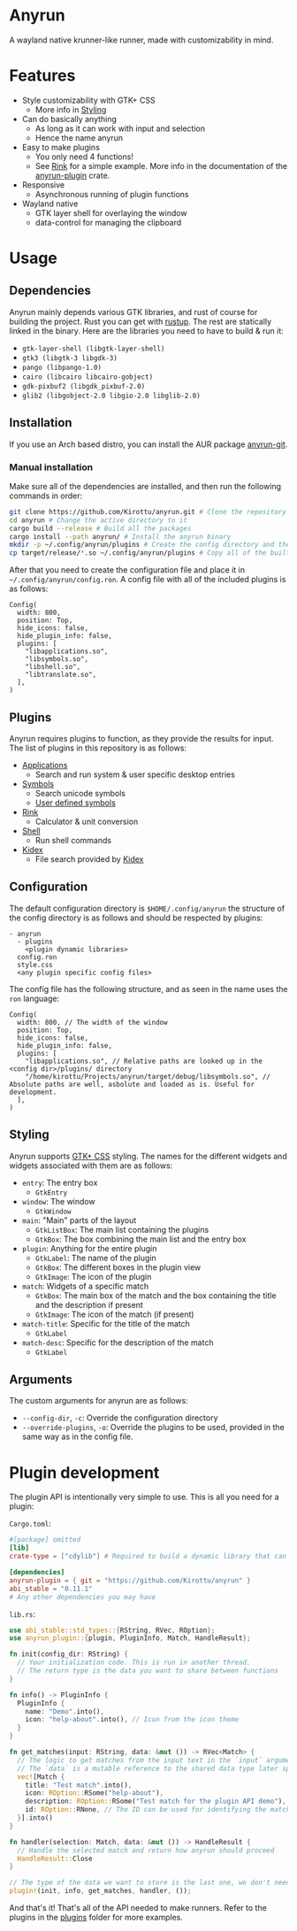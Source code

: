 # Anyrun

A wayland native krunner-like runner, made with customizability in mind.

# Features

- Style customizability with GTK+ CSS
  - More info in [Styling](#Styling)
- Can do basically anything
  - As long as it can work with input and selection
  - Hence the name anyrun
- Easy to make plugins
  - You only need 4 functions!
  - See [Rink](plugins/rink) for a simple example. More info in the documentation of the [anyrun-plugin](anyrun-plugin) crate.
- Responsive
  - Asynchronous running of plugin functions
- Wayland native
  - GTK layer shell for overlaying the window
  - data-control for managing the clipboard

# Usage

## Dependencies

Anyrun mainly depends various GTK libraries, and rust of course for building the project. Rust you can get with [rustup](https://rustup.rs). The rest are statically linked in the binary.
Here are the libraries you need to have to build & run it:

- `gtk-layer-shell (libgtk-layer-shell)`
- `gtk3 (libgtk-3 libgdk-3)`
- `pango (libpango-1.0)`
- `cairo (libcairo libcairo-gobject)`
- `gdk-pixbuf2 (libgdk_pixbuf-2.0)`
- `glib2 (libgobject-2.0 libgio-2.0 libglib-2.0)`

## Installation

If you use an Arch based distro, you can install the AUR package [anyrun-git](https://aur.archlinux.org/packages/anyrun-git).

### Manual installation

Make sure all of the dependencies are installed, and then run the following commands in order:

```sh
git clone https://github.com/Kirottu/anyrun.git # Clone the repository
cd anyrun # Change the active directory to it
cargo build --release # Build all the packages
cargo install --path anyrun/ # Install the anyrun binary
mkdir -p ~/.config/anyrun/plugins # Create the config directory and the plugins subdirectory
cp target/release/*.so ~/.config/anyrun/plugins # Copy all of the built plugins to the correct directory
```

After that you need to create the configuration file and place it in `~/.config/anyrun/config.ron`. A config file with all of the included plugins is as follows:

```ron
Config(
  width: 800,
  position: Top,
  hide_icons: false,
  hide_plugin_info: false,
  plugins: [
    "libapplications.so",
    "libsymbols.so",
    "libshell.so",
    "libtranslate.so",
  ],
)
```

## Plugins

Anyrun requires plugins to function, as they provide the results for input. The list of plugins in this repository is as follows:

- [Applications](plugins/applications)
  - Search and run system & user specific desktop entries
- [Symbols](plugins/symbols)
  - Search unicode symbols
  - [User defined symbols](plugins/symbols/README.md#User-defined-symbols)
- [Rink](plugins/rink)
  - Calculator & unit conversion
- [Shell](plugins/shell)
  - Run shell commands
- [Kidex](plugins/kidex)
  - File search provided by [Kidex](https://github.com/Kirottu/kidex)

## Configuration

The default configuration directory is `$HOME/.config/anyrun` the structure of the config directory is as follows and should be respected by plugins:

```
- anyrun
  - plugins
    <plugin dynamic libraries>
  config.ron
  style.css
  <any plugin specific config files>

```

The config file has the following structure, and as seen in the name uses the `ron` language:

```ron
Config(
  width: 800, // The width of the window
  position: Top,
  hide_icons: false,
  hide_plugin_info: false,
  plugins: [
    "libapplications.so", // Relative paths are looked up in the <config dir>/plugins/ directory
    "/home/kirottu/Projects/anyrun/target/debug/libsymbols.so", // Absolute paths are well, asbolute and loaded as is. Useful for development.
  ],
)

```

## Styling

Anyrun supports [GTK+ CSS](https://docs.gtk.org/gtk3/css-overview.html) styling. The names for the different widgets and widgets associated with them are as follows:

- `entry`: The entry box
  - `GtkEntry`
- `window`: The window
  - `GtkWindow`
- `main`: "Main" parts of the layout
  - `GtkListBox`: The main list containing the plugins
  - `GtkBox`: The box combining the main list and the entry box
- `plugin`: Anything for the entire plugin
  - `GtkLabel`: The name of the plugin
  - `GtkBox`: The different boxes in the plugin view
  - `GtkImage`: The icon of the plugin
- `match`: Widgets of a specific match
  - `GtkBox`: The main box of the match and the box containing the title and the description if present
  - `GtkImage`: The icon of the match (if present)
- `match-title`: Specific for the title of the match
  - `GtkLabel`
- `match-desc`: Specific for the description of the match
  - `GtkLabel`

## Arguments

The custom arguments for anyrun are as follows:

- `--config-dir`, `-c`: Override the configuration directory
- `--override-plugins`, `-o`: Override the plugins to be used, provided in the same way as in the config file.

# Plugin development

The plugin API is intentionally very simple to use. This is all you need for a plugin:

`Cargo.toml`:

```toml
#[package] omitted
[lib]
crate-type = ["cdylib"] # Required to build a dynamic library that can be loaded by anyrun

[dependencies]
anyrun-plugin = { git = "https://github.com/Kirottu/anyrun" }
abi_stable = "0.11.1"
# Any other dependencies you may have
```

`lib.rs`:

```rs
use abi_stable::std_types::{RString, RVec, ROption};
use anyrun_plugin::{plugin, PluginInfo, Match, HandleResult};

fn init(config_dir: RString) {
  // Your initialization code. This is run in another thread.
  // The return type is the data you want to share between functions
}

fn info() -> PluginInfo {
  PluginInfo {
    name: "Demo".into(),
    icon: "help-about".into(), // Icon from the icon theme
  }
}

fn get_matches(input: RString, data: &mut ()) -> RVec<Match> {
  // The logic to get matches from the input text in the `input` argument.
  // The `data` is a mutable reference to the shared data type later specified.
  vec![Match {
    title: "Test match".into(),
    icon: ROption::RSome("help-about"),
    description: ROption::RSome("Test match for the plugin API demo"),
    id: ROption::RNone, // The ID can be used for identifying the match later, is not required
  }].into()
}

fn handler(selection: Match, data: &mut ()) -> HandleResult {
  // Handle the selected match and return how anyrun should proceed
  HandleResult::Close
}

// The type of the data we want to store is the last one, we don't need it in this one so it can be the unit type.
plugin!(init, info, get_matches, handler, ());
```

And that's it! That's all of the API needed to make runners. Refer to the plugins in the [plugins](plugins) folder for more examples.
